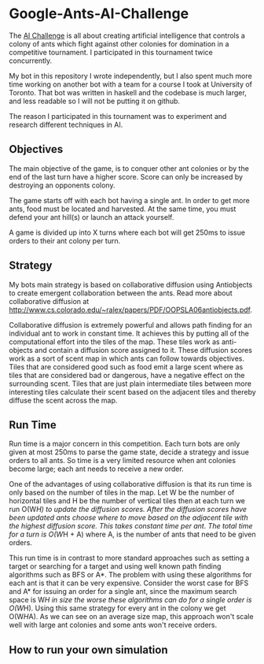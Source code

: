 Google-Ants-AI-Challenge
========================

The [AI Challenge](http://aichallenge.org/index.php) is all about creating artificial intelligence that controls a colony of ants which fight against 
other colonies for domination in a competitive tournament. I participated in this tournament twice concurrently.

My bot in this repository I wrote independently, but I also spent much more time working on another bot with a team
for a course I took at University of Toronto. That bot was written in haskell and the codebase is much larger, and less
readable so I will not be putting it on github.

The reason I participated in this tournament was to experiment and research different techniques in AI.

Objectives
--------
The main objective of the game, is to conquer other ant colonies or by the end of the last turn have a higher score.
Score can only be increased by destroying an opponents colony.

The game starts off with each bot having a single ant. In order to get more ants, food must be located and harvested.
At the same time, you must defend your ant hill(s) or launch an attack yourself.

A game is divided up into X turns where each bot will get 250ms to issue orders to their ant colony per turn.



Strategy
--------
My bots main strategy is based on collaborative diffusion
using Antiobjects to create emergent collaboration between the ants. Read more about collaborative diffusion at
http://www.cs.colorado.edu/~ralex/papers/PDF/OOPSLA06antiobjects.pdf. 

Collaborative diffusion is extremely powerful
and allows path finding for an individual ant to work in constant time. It achieves this by putting all of the
computational effort into the tiles of the map. These tiles work as anti-objects and contain a diffusion score
assigned to it. These diffusion scores work as a sort of scent map in which ants can follow towards objectives. Tiles
that are considered good such as food emit a large scent where as tiles that are considered bad or dangerous, have
a negative effect on the surrounding scent. Tiles that are just plain intermediate tiles between more interesting 
tiles calculate their scent based on the adjacent tiles and thereby diffuse the scent across the map.

Run Time
--------
Run time is a major concern in this competition. Each turn bots are only given at most 250ms to parse the
game state, decide a strategy and issue orders to all ants. So time is a very limited resource when ant colonies
become large; each ant needs to receive a new order.

One of the advantages of using collaborative diffusion is that its run time is only based on the number
of tiles in the map. Let W be the number of horizontal tiles and H be the number of vertical tiles then at each
turn we run O(W*H) to update the diffusion scores. After the diffusion scores have been updated ants choose where
to move based on the adjacent tile with the highest diffusion score. This takes constant time per ant. The total
time for a turn is O(W*H + A) where A, is the number of ants that need to be given orders.

This run time is in contrast to more standard approaches such as setting a target or searching for a target
and using well known path finding algorithms such as BFS or A*. The problem with using these algorithms for each ant 
is that it can be very expensive. Consider the worst case for BFS and A* for issuing an order for a single ant, 
since the maximum search space is W*H in size the worse these algorithms can do for a single order is O(W*H). 
Using this same strategy for every ant in the colony we get O(W*H*A). As we can see on an average size map, 
this approach won't scale well with large ant colonies and some ants won't receive orders.

How to run your own simulation
----------------

